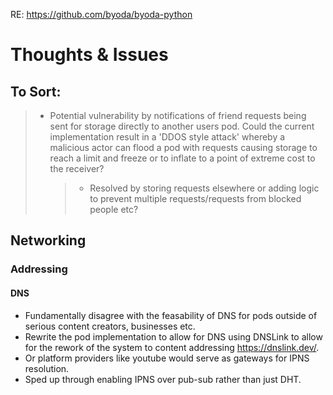 RE: https://github.com/byoda/byoda-python

# Thoughts & Issues

## To Sort:

> - Potential vulnerability by notifications of friend requests being sent for storage directly to another users pod. Could the current implementation result in a 'DDOS style attack' whereby a malicious actor can flood a pod with requests causing storage to reach a limit and freeze or to inflate to a point of extreme cost to the receiver?
>   > - Resolved by storing requests elsewhere or adding logic to prevent multiple requests/requests from blocked people etc?

## Networking

### Addressing

#### DNS

- Fundamentally disagree with the feasability of DNS for pods outside of serious content creators, businesses etc.
- Rewrite the pod implementation to allow for DNS using DNSLink to allow for the rework of the system to content addressing https://dnslink.dev/.
- Or platform providers like youtube would serve as gateways for IPNS resolution.
- Sped up through enabling IPNS over pub-sub rather than just DHT.
